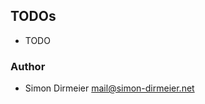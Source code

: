 ## TODOs

* TODO

### Author

* Simon Dirmeier <a href="mailto:mail@simon-dirmeier.net">mail@simon-dirmeier.net</a>

